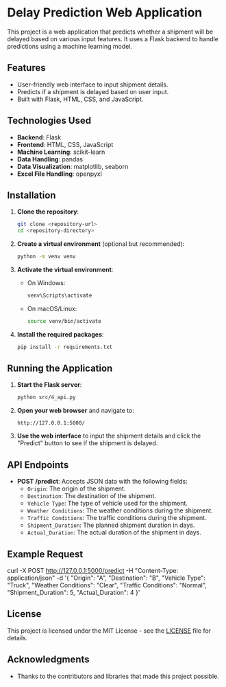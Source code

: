 # Delay Prediction Web Application

This project is a web application that predicts whether a shipment will be delayed based on various input features. It uses a Flask backend to handle predictions using a machine learning model.

## Features

- User-friendly web interface to input shipment details.
- Predicts if a shipment is delayed based on user input.
- Built with Flask, HTML, CSS, and JavaScript.

## Technologies Used

- **Backend**: Flask
- **Frontend**: HTML, CSS, JavaScript
- **Machine Learning**: scikit-learn
- **Data Handling**: pandas
- **Data Visualization**: matplotlib, seaborn
- **Excel File Handling**: openpyxl

## Installation

1. **Clone the repository**:
   ```bash
   git clone <repository-url>
   cd <repository-directory>
   ```

2. **Create a virtual environment** (optional but recommended):
   ```bash
   python -m venv venv
   ```

3. **Activate the virtual environment**:
   - On Windows:
     ```bash
     venv\Scripts\activate
     ```
   - On macOS/Linux:
     ```bash
     source venv/bin/activate
     ```

4. **Install the required packages**:
   ```bash
   pip install -r requirements.txt
   ```

## Running the Application

1. **Start the Flask server**:
   ```bash
   python src/4_api.py
   ```

2. **Open your web browser** and navigate to:
   ```
   http://127.0.0.1:5000/
   ```

3. **Use the web interface** to input the shipment details and click the "Predict" button to see if the shipment is delayed.

## API Endpoints

- **POST /predict**: Accepts JSON data with the following fields:
  - `Origin`: The origin of the shipment.
  - `Destination`: The destination of the shipment.
  - `Vehicle Type`: The type of vehicle used for the shipment.
  - `Weather Conditions`: The weather conditions during the shipment.
  - `Traffic Conditions`: The traffic conditions during the shipment.
  - `Shipment_Duration`: The planned shipment duration in days.
  - `Actual_Duration`: The actual duration of the shipment in days.

## Example Request
curl -X POST http://127.0.0.1:5000/predict -H "Content-Type: application/json" -d '{
"Origin": "A",
"Destination": "B",
"Vehicle Type": "Truck",
"Weather Conditions": "Clear",
"Traffic Conditions": "Normal",
"Shipment_Duration": 5,
"Actual_Duration": 4
}'


## License

This project is licensed under the MIT License - see the [LICENSE](LICENSE) file for details.

## Acknowledgments

- Thanks to the contributors and libraries that made this project possible.
